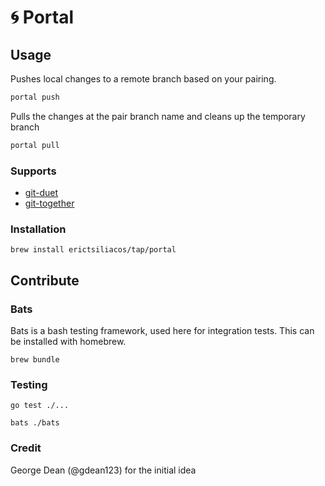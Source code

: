 # 🌀 Portal

## Usage

Pushes local changes to a remote branch based on your pairing.

```bash
portal push
```

Pulls the changes at the pair branch name and cleans up the temporary branch

```bash
portal pull
```
  
### Supports
- [git-duet](https://github.com/git-duet/git-duet)
- [git-together](https://github.com/kejadlen/git-together)

  
### Installation
```brew install erictsiliacos/tap/portal```

## Contribute

### Bats
Bats is a bash testing framework, used here for integration tests. This can be installed with homebrew.

```brew bundle```

### Testing
```go test ./...```

```bats ./bats```

### Credit 

George Dean (@gdean123) for the initial idea
